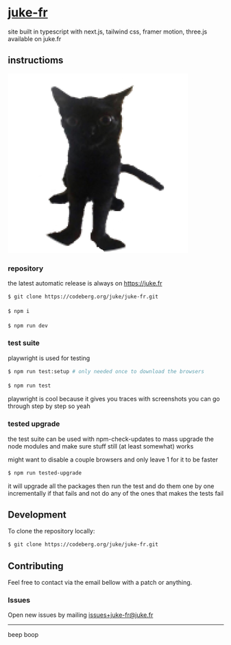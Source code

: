 # [juke-fr](https://codeberg.org/juke/juke-fr)
site built in typescript with next.js, tailwind css, framer motion, three.js available on juke.fr 

## instructioms

![jinx the cat my beolved](components/assets/jinx.png)

### repository

the latest automatic release is always on https://juke.fr

```bash
$ git clone https://codeberg.org/juke/juke-fr.git

$ npm i

$ npm run dev
```

### test suite

playwright is used for testing

```bash
$ npm run test:setup # only needed once to download the browsers

$ npm run test
```

playwright is cool because it gives you traces with screenshots you can go through step by step so yeah

### tested upgrade

the test suite can be used with npm-check-updates to mass upgrade the node modules and make sure stuff still (at least somewhat) works

might want to disable a couple browsers and only leave 1 for it to be faster

```bash
$ npm run tested-upgrade
```

it will upgrade all the packages then run the test and do them one by one incrementally if that fails and not do any of the ones that makes the tests fail


## Development

To clone the repository locally:

```bash
$ git clone https://codeberg.org/juke/juke-fr.git
```

## Contributing

Feel free to contact via the email bellow with a patch or anything.

### Issues
Open new issues by mailing [issues+juke-fr@juke.fr](mailto:issues+juke-fr@juke.fr)

---
beep boop

